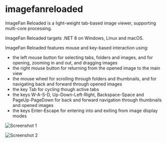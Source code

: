 # imagefanreloaded
ImageFan Reloaded is a light-weight tab-based image viewer, supporting multi-core processing.

ImageFan Reloaded targets .NET 8 on Windows, Linux and macOS.

ImageFan Reloaded features mouse and key-based interaction using:
* the left mouse button for selecting tabs, folders and images, and for opening, zooming in and out, and dragging images
* the right mouse button for returning from the opened image to the main view
* the mouse wheel for scrolling through folders and thumbnails, and for navigating back and forward through opened images
* the key Tab for cycling though active tabs
* the keys W-A-S-D, Up-Down-Left-Right, Backspace-Space and PageUp-PageDown for back and forward navigation through thumbnails and opened images
* the keys Enter-Escape for entering into and exiting from image display modes

![Screenshot 1](https://raw.githubusercontent.com/mihnea-radulescu/imagefanreloaded/main/Screenshot-Dark.jpg "ImageFan Reloaded - Dark Screenshot")

![Screenshot 2](https://raw.githubusercontent.com/mihnea-radulescu/imagefanreloaded/main/Screenshot-Light.jpg "ImageFan Reloaded - Light Screenshot")
